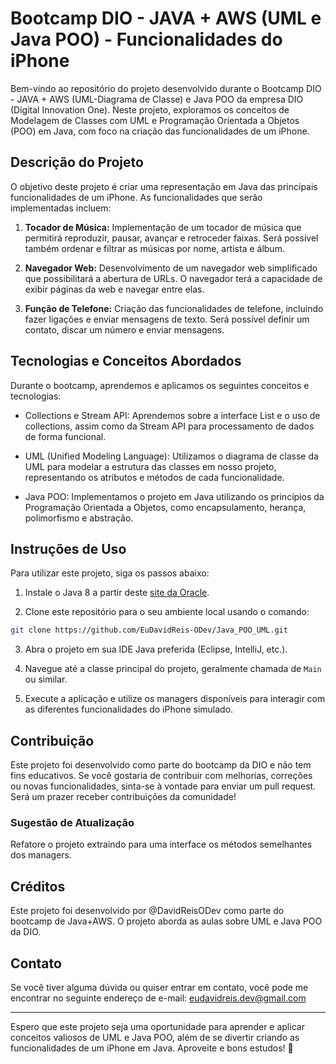 # Bootcamp DIO - JAVA + AWS (UML e Java POO) - Funcionalidades do iPhone

Bem-vindo ao repositório do projeto desenvolvido durante o Bootcamp DIO - JAVA + AWS (UML-Diagrama de Classe) e Java POO da empresa DIO (Digital Innovation One). Neste projeto, exploramos os conceitos de Modelagem de Classes com UML e Programação Orientada a Objetos (POO) em Java, com foco na criação das funcionalidades de um iPhone.

## Descrição do Projeto

O objetivo deste projeto é criar uma representação em Java das principais funcionalidades de um iPhone. As funcionalidades que serão implementadas incluem:

1. **Tocador de Música:** Implementação de um tocador de música que permitirá reproduzir, pausar, avançar e retroceder faixas. Será possível também ordenar e filtrar as músicas por nome, artista e álbum.

2. **Navegador Web:** Desenvolvimento de um navegador web simplificado que possibilitará a abertura de URLs. O navegador terá a capacidade de exibir páginas da web e navegar entre elas.

3. **Função de Telefone:** Criação das funcionalidades de telefone, incluindo fazer ligações e enviar mensagens de texto. Será possível definir um contato, discar um número e enviar mensagens.

## Tecnologias e Conceitos Abordados

Durante o bootcamp, aprendemos e aplicamos os seguintes conceitos e tecnologias:

- Collections e Stream API: Aprendemos sobre a interface List e o uso de collections, assim como da Stream API para processamento de dados de forma funcional.

- UML (Unified Modeling Language): Utilizamos o diagrama de classe da UML para modelar a estrutura das classes em nosso projeto, representando os atributos e métodos de cada funcionalidade.

- Java POO: Implementamos o projeto em Java utilizando os princípios da Programação Orientada a Objetos, como encapsulamento, herança, polimorfismo e abstração.

## Instruções de Uso

Para utilizar este projeto, siga os passos abaixo:

1. Instale o Java 8 a partir deste [site da Oracle](https://www.oracle.com/br/java/technologies/javase/javase8-archive-downloads.html).

2. Clone este repositório para o seu ambiente local usando o comando:

```bash
git clone https://github.com/EuDavidReis-ODev/Java_POO_UML.git
```
3. Abra o projeto em sua IDE Java preferida (Eclipse, IntelliJ, etc.).

4. Navegue até a classe principal do projeto, geralmente chamada de `Main` ou similar.

5. Execute a aplicação e utilize os managers disponíveis para interagir com as diferentes funcionalidades do iPhone simulado.

## Contribuição

Este projeto foi desenvolvido como parte do bootcamp da DIO e não tem fins educativos. Se você gostaria de contribuir com melhorias, correções ou novas funcionalidades, sinta-se à vontade para enviar um pull request. Será um prazer receber contribuições da comunidade!

### Sugestão de Atualização

Refatore o projeto extraindo para uma interface os métodos semelhantes dos managers.

## Créditos

Este projeto foi desenvolvido por @DavidReisODev como parte do bootcamp de Java+AWS. O projeto aborda as aulas sobre UML e Java POO da DIO.

## Contato

Se você tiver alguma dúvida ou quiser entrar em contato, você pode me encontrar no seguinte endereço de e-mail: eudavidreis.dev@gmail.com

---

Espero que este projeto seja uma oportunidade para aprender e aplicar conceitos valiosos de UML e Java POO, além de se divertir criando as funcionalidades de um iPhone em Java. Aproveite e bons estudos! 🚀
